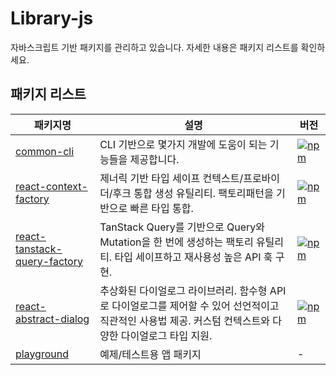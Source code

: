 # Library-js

자바스크립트 기반 패키지를 관리하고 있습니다. 자세한 내용은 패키지 리스트를 확인하세요.

## 패키지 리스트

| 패키지명                                                                | 설명                                                                                                                                                     | 버전                                                                                                                                                      |
| ----------------------------------------------------------------------- | -------------------------------------------------------------------------------------------------------------------------------------------------------- | --------------------------------------------------------------------------------------------------------------------------------------------------------- |
| [common-cli](./packages/common-cli)                                     | CLI 기반으로 몇가지 개발에 도움이 되는 기능들을 제공합니다.                                                                                              | [![npm](https://img.shields.io/npm/v/@edge-effect/common-cli)](https://www.npmjs.com/package/@edge-effect/common-cli)                                     |
| [react-context-factory](./packages/react-context-factory)               | 제너릭 기반 타입 세이프 컨텍스트/프로바이더/후크 통합 생성 유틸리티. 팩토리패턴을 기반으로 빠른 타입 통합.                                               | [![npm](https://img.shields.io/npm/v/@edge-effect/react-context-factory)](https://www.npmjs.com/package/@edge-effect/react-context-factory)               |
| [react-tanstack-query-factory](./packages/react-tanstack-query-factory) | TanStack Query를 기반으로 Query와 Mutation을 한 번에 생성하는 팩토리 유틸리티. 타입 세이프하고 재사용성 높은 API 훅 구현.                                | [![npm](https://img.shields.io/npm/v/@edge-effect/react-tanstack-query-factory)](https://www.npmjs.com/package/@edge-effect/react-tanstack-query-factory) |
| [react-abstract-dialog](./packages/react-abstract-dialog)               | 추상화된 다이얼로그 라이브러리. 함수형 API로 다이얼로그를 제어할 수 있어 선언적이고 직관적인 사용법 제공. 커스텀 컨텍스트와 다양한 다이얼로그 타입 지원. | [![npm](https://img.shields.io/npm/v/@edge-effect/react-abstract-dialog)](https://www.npmjs.com/package/@edge-effect/react-abstract-dialog)               |
| [playground](./apps/playground)                                         | 예제/테스트용 앱 패키지                                                                                                                                  | -                                                                                                                                                         |
